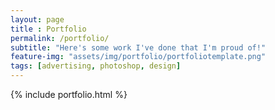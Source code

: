 ```yaml
--- 
layout: page
title : Portfolio 
permalink: /portfolio/
subtitle: "Here's some work I've done that I'm proud of!" 
feature-img: "assets/img/portfolio/portfoliotemplate.png"
tags: [advertising, photoshop, design]
---
```


{% include portfolio.html %}
